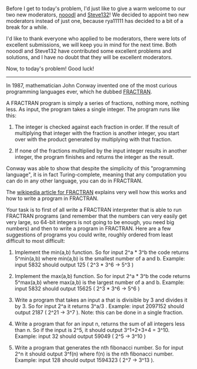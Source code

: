 Before I get to today's problem, I'd just like to give a warm welcome to our two new moderators, [nooodl](http://www.reddit.com/user/nooodl) and [Steve132](http://www.reddit.com/user/Steve132)! We decided to appoint two new moderators instead of just one, because rya11111 has decided to a bit of a break for a while.

I'd like to thank everyone who applied to be moderators, there were lots of excellent submissions, we will keep you in mind for the next time. Both nooodl and Steve132 have contributed some excellent problems and solutions, and I have no doubt that they will be excellent moderators. 

Now, to today's problem! Good luck!

***

In 1987, mathematician John Conway invented one of the most curious programming languages ever, which he dubbed [FRACTRAN](http://en.wikipedia.org/wiki/Fractran). 

A FRACTRAN program is simply a series of fractions, nothing more, nothing less. As input, the program takes a single integer. The program runs like this:

1. The integer is checked against each fraction in order. If the result of multiplying that integer with the fraction is another integer, you start over with the product generated by multiplying with that fraction.

2. If none of the fractions multiplied by the input integer results in another integer, the program finishes and returns the integer as the result. 

Conway was able to show that despite the simplicity of this "programming language", it is in fact Turing-complete, meaning that any computation you can do in any other language, you can do in FRACTRAN. 

The [wikipedia article for FRACTRAN](http://en.wikipedia.org/wiki/Fractran) explains very well how this works and how to write a program in FRACTRAN. 

Your task is to first of all write a FRACTRAN interpreter that is able to run FRACTRAN programs (and remember that the numbers can very easily get very large, so 64-bit integers is not going to be enough, you need big numbers) and then to write a program in FRACTRAN. Here are a few suggestions of programs you could write, roughly ordered from least difficult to most difficult:

1. Implement the min(a,b) function. So for input 2^a * 3^b the code returns 5^min(a,b) where min(a,b) is the smallest number of a and b. Example: input 5832 should output 125 ( 2^3 \* 3^6 -> 5^3 )

2. Implement the max(a,b) function. So for input 2^a * 3^b the code returns 5^max(a,b) where max(a,b) is the largest number of a and b. Example: input 5832 should output 15625 ( 2^3 \* 3^6 -> 5^6 )

3. Write a program that takes an input a that is divisible by 3 and divides it by 3. So for input 2^a it returns 3^a/3 . Example: input 2097152 should output  2187 ( 2^21 -> 3^7 ). Note: this can be done in a single fraction.

4. Write a program that for an input n, returns the sum of all integers less than n. So if the input is 2^5, it should output 3^1+2+3+4 = 3^10. Example: input 32 should output 59049 ( 2^5 -> 3^10 )

5. Write a program that generates the nth fibonacci number. So for input 2^n it should output 3^f(n) where f(n) is the nth fibonacci number. Example: input 128 should output 1594323 ( 2^7 -> 3^13 ).
